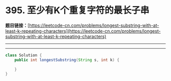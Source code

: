 # 395. 至少有K个重复字符的最长子串

**题目链接：**[https://leetcode-cn.com/problems/longest-substring-with-at-least-k-repeating-characters](https://leetcode-cn.com/problems/longest-substring-with-at-least-k-repeating-characters)

---

<Cards card="leetcode_395_longest-substring-with-at-least-k-repeating-characters"></Cards>

---

```java
class Solution {
    public int longestSubstring(String s, int k) {
        
    }
}
```